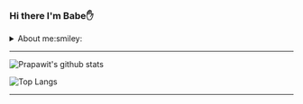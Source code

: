 

### Hi there I'm Babe:raised_hand:

<details>
  <summary>About me:smiley:</summary>
<br>
Prapawit Praosppnit(Babe):birthday: : 07/04/1999 | 21 years old 
<br>
Chonburi, Thailand
  <br>
  Now Study Information Technology @ King Mongkut's University of Technology Thonburi
</details>


<hr/>

![Prapawit's github stats](https://github-readme-stats.vercel.app/api?username=prapawit201&show_icons=true&theme=radical)


![Top Langs](https://github-readme-stats.vercel.app/api/top-langs/?username=prapawit201&layout=compact)
<hr/>

<!--
**prapawit201/prapawit201** is a ✨ _special_ ✨ repository because its `README.md` (this file) appears on your GitHub profile.

Here are some ideas to get you started:

- 🔭 I’m currently working on ...
- 🌱 I’m currently learning ...
- 👯 I’m looking to collaborate on ...
- 🤔 I’m looking for help with ...
- 💬 Ask me about ...
- 📫 How to reach me: ...
- 😄 Pronouns: ...
- ⚡ Fun fact: ...
-->
